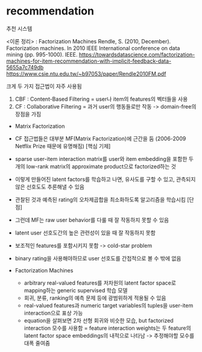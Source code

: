 # recommendation
추천 시스템

<이론 정리>
: Factorization Machines
Rendle, S. (2010, December). Factorization machines. In 2010 IEEE International conference on data mining (pp. 995-1000). IEEE.
https://towardsdatascience.com/factorization-machines-for-item-recommendation-with-implicit-feedback-data-5655a7c749db
https://www.csie.ntu.edu.tw/~b97053/paper/Rendle2010FM.pdf

크게 두 가지 접근법이 자주 사용됨
1) CBF : Content-Based Filtering
  = user나 item의 features의 벡터들을 사용
2) CF : Collaborative Filtering
  = 과거 user의 행동들로만 작동 -> domain-free의 장점을 가짐

- Matrix Factorization
 - CF 접근법들은 대부분 MF(Matrix Factorization)에 근간을 둠
   (2006-2009 Netflix Prize 때문에 유명해짐)
 [핵심 기제]  
 - sparse user-item interaction matrix를 user와 item embedding을 포함한 두 개의 low-rank matrix의 approximate product으로 factorized하는 것
 - 이렇게 만들어진 latent factors를 학습하고 나면, 유사도를 구할 수 있고, 관측되지 않은 선호도도 추론해낼 수 있음
 - 관찰된 것과 예측된 rating의 오차제곱합을 최소화하도록 알고리즘을 학습시킴
 [단점]
 - 그런데 MF는 raw user behavior를 다룰 때 잘 작동하지 못할 수 있음
 - latent user 선호도간의 높은 관련성이 있을 때 잘 작동하지 못함
 - 보조적인 features를 포함시키지 못함 -> cold-star problem
 - binary rating을 사용해야하므로 user 선호도를 간접적으로 볼 수 밖에 없음

- Factorization Machines
  - arbitrary real-valued features를 저차원의 latent factor space로 mapping하는 generic supervised 학습 모델
  - 회귀, 분류, ranking의 예측 문제 등에 광범위하게 적용될 수 있음
  - real-valued features과 numeric target variables의 tuples을 user-item interaction으로 표상 가능
  - equation을 살펴보면 2차 선형 회귀와 비슷한 모습, but factorized interaction 모수를 사용함
    = feature interaction weights는 두 feature의 latent factor space embeddings의 내적으로 나타남
    -> 추정해야할 모수를 대폭 줄여줌
    
